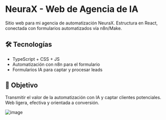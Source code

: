 # NeuraX - Web de Agencia de IA

Sitio web para mi agencia de automatización NeuraX. Estructura en React, conectada con formularios automatizados vía n8n/Make.

## 🛠️ Tecnologías
- TypeScript + CSS + JS
- Automatización con n8n para el formulario
- Formularios IA para captar y procesar leads

## 🎯 Objetivo
Transmitir el valor de la automatización con IA y captar clientes potenciales. Web ligera, efectiva y orientada a conversión.

![image](https://github.com/user-attachments/assets/4cd08459-f937-4161-a81e-fa7d7ac2bd3d)
